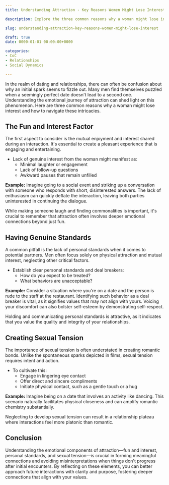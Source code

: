 ```yaml
---
title: Understanding Attraction - Key Reasons Women Might Lose Interest

description: Explore the three common reasons why a woman might lose interest after a date, and learn how to create genuine connections with romantic potential.

slug: understanding-attraction-key-reasons-women-might-lose-interest

draft: true
date: 0000-01-01 00:00:00+0000

categories:
- CoC
- Relationships
- Social Dynamics

---
```


In the realm of dating and relationships, there can often be confusion about why an initial spark seems to fizzle out. Many men find themselves puzzled when a seemingly perfect date doesn't lead to a second one. Understanding the emotional journey of attraction can shed light on this phenomenon. Here are three common reasons why a woman might lose interest and how to navigate these intricacies.

## The Fun and Interest Factor

The first aspect to consider is the mutual enjoyment and interest shared during an interaction. It's essential to create a pleasant experience that is engaging and entertaining.

- Lack of genuine interest from the woman might manifest as:
  - Minimal laughter or engagement
  - Lack of follow-up questions
  - Awkward pauses that remain unfilled

**Example:** Imagine going to a social event and striking up a conversation with someone who responds with short, disinterested answers. The lack of enthusiasm can quickly deflate the interaction, leaving both parties uninterested in continuing the dialogue.

While making someone laugh and finding commonalities is important, it's crucial to remember that attraction often involves deeper emotional connections beyond just fun.

## Having Genuine Standards

A common pitfall is the lack of personal standards when it comes to potential partners. Men often focus solely on physical attraction and mutual interest, neglecting other critical factors.

- Establish clear personal standards and deal breakers:
  - How do you expect to be treated?
  - What behaviors are unacceptable?

**Example:** Consider a situation where you're on a date and the person is rude to the staff at the restaurant. Identifying such behavior as a deal breaker is vital, as it signifies values that may not align with yours. Voicing your discomfort can also bolster self-esteem by demonstrating self-respect.

Holding and communicating personal standards is attractive, as it indicates that you value the quality and integrity of your relationships.

## Creating Sexual Tension

The importance of sexual tension is often understated in creating romantic bonds. Unlike the spontaneous sparks depicted in films, sexual tension requires intent and action.

- To cultivate this:
  - Engage in lingering eye contact
  - Offer direct and sincere compliments
  - Initiate physical contact, such as a gentle touch or a hug

**Example:** Imagine being on a date that involves an activity like dancing. This scenario naturally facilitates physical closeness and can amplify romantic chemistry substantially.

Neglecting to develop sexual tension can result in a relationship plateau where interactions feel more platonic than romantic.

## Conclusion

Understanding the emotional components of attraction—fun and interest, personal standards, and sexual tension—is crucial in forming meaningful connections and avoiding misinterpretations when things don't progress after initial encounters. By reflecting on these elements, you can better approach future interactions with clarity and purpose, fostering deeper connections that align with your values.
